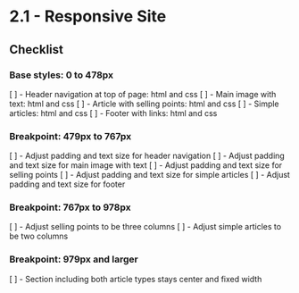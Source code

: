 # 2.1 - Responsive Site


## Checklist

### Base styles: 0 to 478px
[ ] - Header navigation at top of page: html and css
[ ] - Main image with text: html and css
[ ] - Article with selling points: html and css
[ ] - Simple articles: html and css
[ ] - Footer with links: html and css

### Breakpoint: 479px to 767px
[ ] - Adjust padding and text size for header navigation
[ ] - Adjust padding and text size for main image with text
[ ] - Adjust padding and text size for selling points
[ ] - Adjust padding and text size for simple articles
[ ] - Adjust padding and text size for footer

### Breakpoint: 767px to 978px
[ ] - Adjust selling points to be three columns
[ ] - Adjust simple articles to be two columns

### Breakpoint: 979px and larger
[ ] - Section including both article types stays center and fixed width
